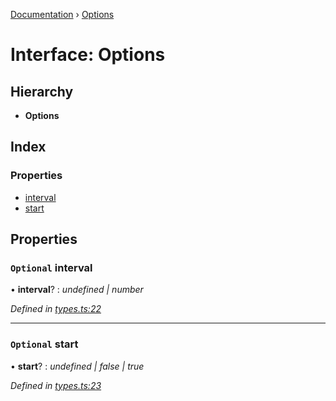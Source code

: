 [Documentation](../README.md) › [Options](options.md)

# Interface: Options

## Hierarchy

* **Options**

## Index

### Properties

* [interval](options.md#optional-interval)
* [start](options.md#optional-start)

## Properties

### `Optional` interval

• **interval**? : *undefined | number*

*Defined in [types.ts:22](https://github.com/badbatch/cachemap/blob/4cf1724/packages/reaper/src/types.ts#L22)*

___

### `Optional` start

• **start**? : *undefined | false | true*

*Defined in [types.ts:23](https://github.com/badbatch/cachemap/blob/4cf1724/packages/reaper/src/types.ts#L23)*
